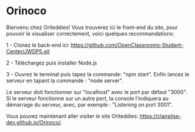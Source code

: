 # Orinoco
Bienvenu chez Oriteddies! 
Vous trouverez ici le front-end du site, pour pouvoir le visualiser correctement, voici quelques recommandations:

1 - Clonez le back-end ici: https://github.com/OpenClassrooms-Student-Center/JWDP5.git

2 - Téléchargez puis installer Node.js

3 - Ouvrez le terminal puis tapez la commande: "npm start". Enfin lancez le serveur en tapant la commande : "node server".

Le serveur doit fonctionner sur "localhost" avec le port par défaut "3000".
Si le serveur fonctionne sur un autre port, la console l'indiquera au démarrage du serveur, avec, par exemple : "Listening on port 3001".

Vous pouvez maintenant aller visiter le site Oriteddies: https://clairelise-dev.github.io/Orinoco/.
